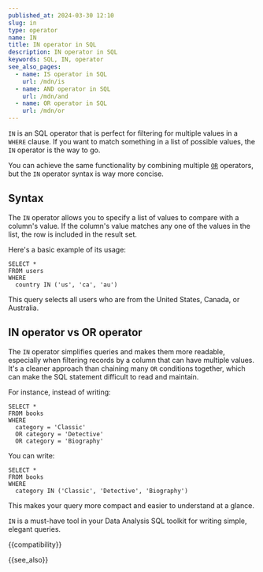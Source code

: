 ```yaml
---
published_at: 2024-03-30 12:10
slug: in
type: operator
name: IN
title: IN operator in SQL
description: IN operator in SQL
keywords: SQL, IN, operator
see_also_pages:
  - name: IS operator in SQL
    url: /mdn/is
  - name: AND operator in SQL
    url: /mdn/and
  - name: OR operator in SQL
    url: /mdn/or
---
```


`IN` is an SQL operator that is perfect for filtering for multiple values in a `WHERE` clause. If you want to match something in a list of possible values, the `IN` operator is the way to go.

You can achieve the same functionality by combining multiple [`OR`](/mdn/or) operators, but the `IN` operator syntax is way more concise.

## Syntax

The `IN` operator allows you to specify a list of values to compare with a column's value. If the column's value matches any one of the values in the list, the row is included in the result set.

Here's a basic example of its usage:

~~~pgsql
SELECT *
FROM users
WHERE
  country IN ('us', 'ca', 'au')
~~~

This query selects all users who are from the United States, Canada, or Australia.

## IN operator vs OR operator

The `IN` operator simplifies queries and makes them more readable, especially when filtering records by a column that can have multiple values. It's a cleaner approach than chaining many `OR` conditions together, which can make the SQL statement difficult to read and maintain.

For instance, instead of writing:

~~~pgsql
SELECT *
FROM books
WHERE
  category = 'Classic'
  OR category = 'Detective'
  OR category = 'Biography'
~~~

You can write:

~~~pgsql
SELECT *
FROM books
WHERE
  category IN ('Classic', 'Detective', 'Biography')
~~~

This makes your query more compact and easier to understand at a glance.

`IN` is a must-have tool in your Data Analysis SQL toolkit for writing simple, elegant queries.

{{compatibility}}

{{see_also}}
